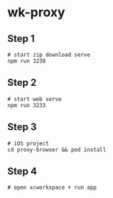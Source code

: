 # wk-proxy    
   
   
## Step 1    
    
```shell
# start zip download serve
npm run 3238
```
   
   



## Step 2    
    
```shell
# start web serve
npm run 3233
```
                
   
   
## Step 3    
   
```shell
# iOS project
cd proxy-browser && pod install 
```
                
   
   
## Step 4    
   
```shell
# open xcworkspace + run app
```
